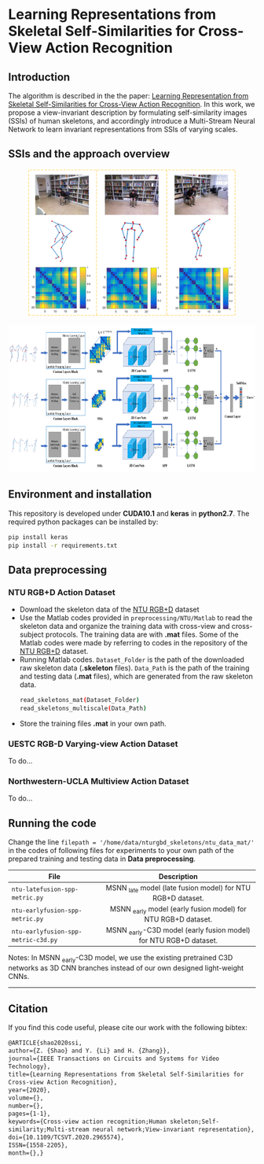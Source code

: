 # Learning Representations from Skeletal Self-Similarities for Cross-View Action Recognition
## Introduction
The algorithm is described in the the paper: [Learning Representation from Skeletal Self-Similarities for Cross-View Action Recognition](https://ieeexplore.ieee.org/document/8955925). In this work, we propose a view-invariant description by formulating self-similarity images (SSIs) of human skeletons, and accordingly introduce a Multi-Stream Neural Network to learn invariant representations from SSIs of varying scales. 

## SSIs and the approach overview 
<p align="center">
  <img height="300" src="docs/teaser1.png">
</p>
<p align="center">
  <img height="300" src="docs/teaser2.png">
</p>

## Environment and installation
This repository is developed under **CUDA10.1** and **keras** in **python2.7**. The required python packages can be installed by:
```bash
pip install keras
pip install -r requirements.txt
```
## Data preprocessing

### NTU RGB+D Action Dataset
- Download the skeleton data of the [NTU RGB+D](https://github.com/shahroudy/NTURGB-D) dataset
- Use the Matlab codes provided in `preprocessing/NTU/Matlab` to read the skeleton data and organize the training data with cross-view and cross-subject protocols. The training data are with **.mat** files. Some of the Matlab codes were made by referring to codes in the repository of the [NTU RGB+D](https://github.com/shahroudy/NTURGB-D) dataset.
- Running Matlab codes. `Dataset_Folder` is the path of the downloaded raw skeleton data (**.skeleton** files).
 `Data_Path` is the path of the training and testing data (**.mat** files), which are generated from the raw skeleton data.
  ```bash
  read_skeletons_mat(Dataset_Folder)  
  read_skeletons_multiscale(Data_Path)
  ```
- Store the training files **.mat** in your own path.

### UESTC RGB-D Varying-view Action Dataset
To do...
### Northwestern-UCLA Multiview Action Dataset
To do...



## Running the code
Change the line `filepath = '/home/data/nturgbd_skeletons/ntu_data_mat/'` in the codes of following files for experiments to your own path of the prepared training and testing data in **Data preprocessing**. 

|              File                  |  Description                                                               |
|------------------------------------|:--------------------------------------------------------------------------:|
| `ntu-latefusion-spp-metric.py`     | MSNN <sub>late</sub> model (late fusion model) for NTU RGB+D dataset.      |
| `ntu-earlyfusion-spp-metric.py`    | MSNN <sub>early</sub> model (early fusion model) for NTU RGB+D dataset.    |
| `ntu-earlyfusion-spp-metric-c3d.py`| MSNN <sub>early</sub>-C3D model (early fusion model) for NTU RGB+D dataset.|

Notes: In MSNN <sub>early</sub>-C3D model, we use the existing pretrained C3D networks as 3D CNN branches instead of our own designed light-weight CNNs.


***
## Citation
If you find this code useful, please cite our work with the following bibtex:
```
@ARTICLE{shao2020ssi,
author={Z. {Shao} and Y. {Li} and H. {Zhang}},
journal={IEEE Transactions on Circuits and Systems for Video Technology},
title={Learning Representations from Skeletal Self-Similarities for Cross-view Action Recognition},
year={2020},
volume={},
number={},
pages={1-1},
keywords={Cross-view action recognition;Human skeleton;Self-similarity;Multi-stream neural network;View-invariant representation},
doi={10.1109/TCSVT.2020.2965574},
ISSN={1558-2205},
month={},}
```
